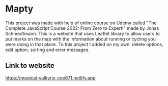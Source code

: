 # Mapty
This project was made with help of online course on Udemy called "The Complete JavaScript Course 2022: From Zero to Expert!" made by Jonas Schmedtmann.
This is a website that uses Leaflet library to allow users to put marks on the map with the information about running or cycling you were doing in that place.
To this project I added on my own: delete options, edit option, sorting and error messages.

## Link to website
https://magical-valkyrie-cee671.netlify.app
